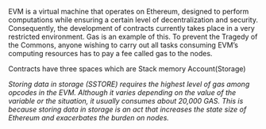 EVM is a virtual machine that operates on Ethereum, designed to perform computations while ensuring a certain level of decentralization and security. Consequently, the development of contracts currently takes place in a very restricted environment. Gas is an example of this. To prevent the Tragedy of the Commons, anyone wishing to carry out all tasks consuming EVM’s computing resources has to pay a fee called gas to the nodes.


Contracts have three spaces which are 
Stack 
memory
Account(Storage) 


_Storing data in storage (SSTORE) requires the highest level of gas among opcodes in the EVM. Although it varies depending on the value of the variable or the situation, it usually consumes about 20,000 GAS. This is because storing data in storage is an act that increases the state size of Ethereum and exacerbates the burden on nodes._


